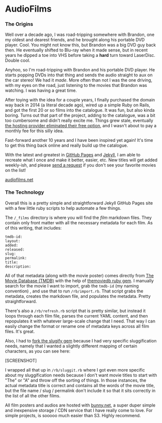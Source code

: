 # AudioFilms

### The Origins

Well over a decade ago, I was road-tripping somewhere with Brandon, one my oldest and dearest friends, and he brought along his portable DVD player. Cool. You might not know this, but Brandon was a big DVD guy back then. He eventually shifted to Blu-ray when it made sense, but in recent years he dipped a toe into VHS before taking a **hard** turn toward LaserDisc. Double cool.

Anyhoo, so I'm road-tripping with Brandon and his portable DVD player. He starts popping DVDs into that thing and sends the audio straight to aux on the car stereo! We had it *made*. More often than not I was the one driving, with my eyes on the road, just listening to the movies that Brandon was watching. I was having a great time.

After toying with the idea for a couple years, I finally purchased the domain way back in 2014 (a literal decade ago), wired up a simple Ruby on Rails, and got the first 20 or so films into the catalogue. It was fun, but also kinda boring. Turns out that part of the project, adding to the catalogue, was a bit too cumbersome and didn't really excite me. Things grew stale, eventually [the hosting provider eliminated their free option](https://help.heroku.com/RSBRUH58/removal-of-heroku-free-product-plans-faq), and I wasn't about to pay a monthly fee for this silly idea.

Fast-forward another 10 years and I have been inspired yet again! It's time to get this thing back online and really build up the catalogue.

With the latest and greatest in [GitHub Pages](https://pages.github.com) and [Jekyll](https://jekyllrb.com), I am able to recreate what I once and make it better, easier, etc. New titles will get added weekly-ish, and please [send a request](mailto:request@audiofilms.net?subject=I%27ve%20got%20an%20idea%20for%20an%20AudioFilm) if you don't see your favorite movies on the list!

[audiofilms.net](https://audiofilms.net)

### The Technology

Overall this is a pretty simple and straightforward Jekyll GitHub Pages site with a few little ruby scripts to help automate a few things.

The `/_films` directory is where you will find the *film* markdown files. They contain only front matter with all the necessary metadata for each film. As of this writing, that includes:

```
tmdb-id:
layout:
added:
released:
slug:
permalink:
title:
description:
```

All of that metadata (along with the movie poster) comes directly from [The Movie Database (TMDB)](https://www.themoviedb.org) with the help of [themoviedb ruby gem](https://github.com/ahmetabdi/themoviedb). I manually search for the movie I want to import, grab the `tmdb-id` (my naming convention) , and use that to run `/rb/import.rb`. That script grabs the metadata, creates the markdown file, and populates the metadata. Pretty straightforward.

There's also a `/rb/refresh.rb` script that is pretty similar, but instead it loops through each film file, parses the current YAML content, and then repopulates it with whatever large-scale change that I need. That way I can easily change the format or rename one of metadata keys across all film files. It's great.

Also, I had to [fork the slugify gem](https://github.com/eliduke/Slugify) because I had very specific sluggification needs, namely that I wanted a slightly different mapping of certain characters, as you can see here:

[SCREENSHOT]

I wrapped all that up in `/rb/sluggit.rb` where I got even more specific about my sluggification needs because I don't want movie titles to start with "The" or "A" and throw off the sorting of things. In those instances, the actual metadata title is correct and contains all the words of the movie title, but the file name / slug / permalink don't include it so that it sits correctly in the list of all the other films.

All film posters and audios are hosted with [bunny.net](https://bunny.net), a super duper simple and inexpensive storage / CDN service that I have really come to love. For simple projects, is sooooo much easier than S3. Highly recommend.
